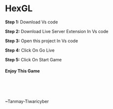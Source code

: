 # HexGL

<b>Step 1:</b> Download Vs code 

<b>Step 2:</b> Download Live Server Extension In Vs code

<b>Step 3:</b> Open this project In Vs code

<b>Step 4:</b> Click On Go Live

<b>Step 5:</b> Click On Start Game

<h4>Enjoy This Game</h4>


<br>
<br>
<br>


~Tanmay-Tiwaricyber
